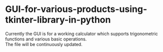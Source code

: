 # GUI-for-various-products-using-tkinter-library-in-python
Currently the GUI is for a working calculator which supports trigonometric functions and various basic operations.  
The file will be continuously updated.
